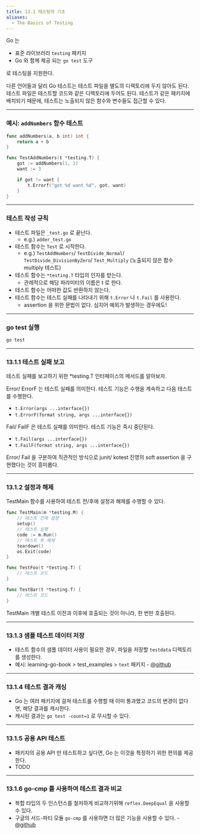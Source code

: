 ```yaml
---
title: 13.1 테스팅의 기초
aliases:
  - The Basics of Testing
---
```


Go 는 

- 표준 라이브러리 `testing` 패키지
- Go 와 함께 제공 되는 `go test` 도구

로 테스팅을 지원한다.

다른 언어들과 달리 Go 테스트는 테스트 파일을 별도의 디렉토리에 두지 않아도 된다. 테스트 파일은 테스트할 코드와 같은 디렉토리에 두어도 된다.
테스트가 같은 패키지에 배치되기 때문에, 테스트는 노출되지 않은 함수와 변수들도 접근할 수 있다.

---

### 예시: `addNumbers` 함수 테스트

```go title="adder/adder.go"
func addNumbers(a, b int) int {
    return a + b
}
```

```go title="adder/adder_test.go"
func TestAddNumbers(t *testing.T) {
    got := addNumbers(1, 2)
    want := 3

    if got != want {
        t.Errorf("got %d want %d", got, want)
    }
}
```

---

### 테스트 작성 규칙

- 테스트 파일은 `_test.go` 로 끝난다.
    - e.g.) `adder_test.go`
- 테스트 함수는 `Test` 로 시작한다.
    - e.g.) `TestAddNumbers`/ `TestDivide_Normal`/ `TestDivide_DivisionByZero`/ `Test_Multiply` (노출되지 않은 함수 multiply 테스트)
- 테스트 함수는 `*testing.T` 타입의 인자를 받는다.
    - 관례적으로 해당 파라미터의 이름은 t 로 한다.
- 테스트 함수는 어떠한 값도 반환하지 않는다.
- 테스트 함수는 테스트 실패를 나타내기 위해 `t.Error` 나 `t.Fail` 를 사용한다.
     -  assertion 을 위한 문법이 없다. 심지어 예외가 발생하는 경우에도!

---

### go test 실행

```bash title="현재 디렉토리의 테스트를 실행"
go test
```

---

### 13.1.1 테스트 실패 보고

테스트 실패를 보고하기 위한 *testing.T 인터페이스의 메서드를 알아보자.

Error/ ErrorF 는 테스트 실패를 의미한다. 테스트 기능은 수행을 계속하고 다음 테스트를 수행한다.

- `t.Error(args ...interface{})`
- `t.ErrorF(format string, args ...interface{})`

Fail/ FailF 은 테스트 실패를 의미한다. 테스트 기능은 즉시 중단된다.

- `t.Fail(args ...interface{})`
- `t.FailF(format string, args ...interface{})`

Error/ Fail 을 구분하여 직관적인 방식으로 junit/ kotest 진영의 soft assertion 을 구현했다는 것이 흥미롭다.

---

### 13.1.2 설정과 해제

TestMain 함수를 사용하여 테스트 전/후에 설정과 해제를 수행할 수 있다.

```go
func TestMain(m *testing.M) {
    // 테스트 전에 설정
    setup()
    // 테스트 실행
    code := m.Run()
    // 테스트 후 해제
    teardown()
    os.Exit(code)
}

func TestFoo(t *testing.T) {
    // 테스트 코드
}

func TestBar(t *testing.T) {
    // 테스트 코드
}
```

TestMain 개별 테스트 이전과 이후에 호출되는 것이 아니라, 한 번만 호출된다.


---

### 13.1.3 샘플 테스트 데이터 저장

- 테스트 함수의 샘플 데이터 사용이 필요한 경우, 파일을 저장할 `testdata` 디렉토리를 생성한다.
- 예시: learning-go-book > test_examples > `text` 패키지 - [@github](https://github.com/learning-go-book/test_examples) 

---

### 13.1.4 테스트 결과 캐싱

- Go 는 여러 패키지에 걸쳐 테스트를 수행할 때 이미 통과했고 코드의 변경이 없다면, 해당 결과를 캐시한다.
- 캐시된 결과는 `go test -count=1` 로 무시할 수 있다.

---

### 13.1.5 공용 API 테스트

- 패키지의 공용 API 만 테스트하고 싶다면, Go 는 이것을 특정하기 위한 편의를 제공한다.
- TODO

---

### 13.1.6 go-cmp 를 사용하여 테스트 결과 비교

- 복합 타입의 두 인스턴스를 철저하게 비교하기위해 `reflex.DeepEqual` 을 사용할 수 있다.
- 구글의 서드-파티 모듈 `go-cmp` 를 사용하면 더 많은 기능을 사용할 수 있다. - [@github](https://github.com/google/go-cmp)